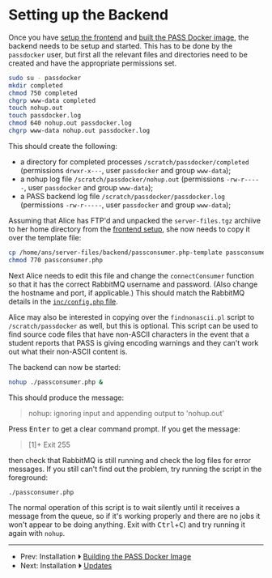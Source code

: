 # Setting up the Backend

Once you have [setup the frontend](setupfrontend.md) and [built the
PASS Docker image](buildingimage.md), the backend needs to be
setup and started. This has to be done by the `passdocker` user, but first all
the relevant files and directories need to be created and have the
appropriate permissions set.

```bash
sudo su - passdocker
mkdir completed
chmod 750 completed
chgrp www-data completed
touch nohup.out
touch passdocker.log
chmod 640 nohup.out passdocker.log
chgrp www-data nohup.out passdocker.log
```

This should create the following:

  - a directory for completed processes
    `/scratch/passdocker/completed` (permissions `drwxr-x---`,
    user `passdocker` and group `www-data`);
  - a nohup log file `/scratch/passdocker/nohup.out`
    (permissions `-rw-r-----`, user `passdocker` and group
    `www-data`);
  - a PASS backend log file `/scratch/passdocker/passdocker.log`
    (permissions `-rw-r-----`, user `passdocker` and group
    `www-data`);

Assuming that Alice has FTP'd and unpacked the `server-files.tgz`
archiive to her home directory from the [frontend
setup](setupfrontend.md), she now needs to copy it over the template
file:

```bash
cp /home/ans/server-files/backend/passconsumer.php-template passconsumer.php
chmod 770 passconsumer.php
```

Next Alice needs to edit this file and change the `connectConsumer`
function so that it has the correct RabbitMQ username and password.
(Also change the hostname and port, if applicable.) This should
match the RabbitMQ details in the [`inc/config.php` file](setupfrontend.md).

Alice may also be interested in copying over the `findnonascii.pl`
script to `/scratch/passdocker` as well, but this is optional. This
script can be used to find source code files that have non-ASCII
characters in the event that a student reports that PASS is giving
encoding warnings and they can't work out what their non-ASCII
content is.

The backend can now be started:

```bash
nohup ./passconsumer.php &
```

This should produce the message:

> nohup: ignoring input and appending output to 'nohup.out'

Press <kbd>Enter</kbd> to get a clear command prompt. If you get the
message:

> [1]+ Exit 255

then check that RabbitMQ is still running and check the log files
for error messages. If you still can't find out the problem, try
running the script in the foreground:

```bash
./passconsumer.php
```

The normal operation of this script is to wait silently until it
receives a message from the queue, so if it's working properly and
there are no jobs it won't appear to be doing anything. Exit with
<kbd>Ctrl</kbd>+<kbd>C</kbd>) and try running it again with `nohup`.

---

 - Prev: Installation ⏵ [Building the PASS Docker Image](buildingimage.md)
 - Next: Installation ⏵ [Updates](updates.md)

